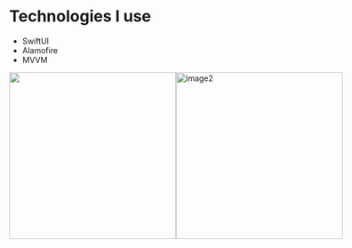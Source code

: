  # Technologies I use
 - SwiftUI
 - Alamofire
 - MVVM


<div style="display: flex; justify-content: space-between;">
    <img src="https://github.com/ertekinbatuhan/CryptoSwiftUI/assets/101355515/b49f3cc8-804d-45f5-b3c0-ef8673b8478a" width="300"/>
    <img src="https://github.com/ertekinbatuhan/CryptoSwiftUI/assets/101355515/e39e36f3-1eb0-4b88-8242-3fe1f64f7f27" alt="image2" width="300"/>


</div>


